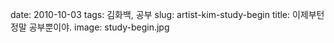 ﻿date: 2010-10-03
tags: 김화백, 공부
slug: artist-kim-study-begin
title: 이제부턴 정말 공부뿐이야.
image: study-begin.jpg
